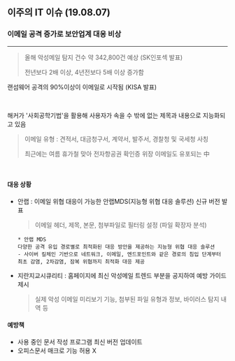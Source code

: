 ## 이주의 IT 이슈 (19.08.07)

### 이메일 공격 증가로 보안업계 대응 비상

---

> 올해 악성메일 탐지 건수 약 342,800건 예상 (SK인포섹 발표)
>
> 전년보다 2배 이상, 4년전보다 5배 이상 증가함

랜섬웨어 공격의 90%이상이 이메일로 시작됨 (KISA 발표)

<br>

해커가 '사회공학기법'을 활용해 사용자가 속을 수 밖에 없는 제목과 내용으로 지능화되고 있음

> 이메일 유형 : 견적서, 대금청구서, 계약서, 발주서, 경찰청 및 국세청 사칭
>
> 최근에는 여름 휴가철 맞아 전자항공권 확인증 위장 이메일도 유포되는 中

<br>

#### 대응 상황

- 안랩 : 이메일 위협 대응이 가능한 안랩MDS(지능형 위협 대응 솔루션) 신규 버전 발표

  > 이메일 헤더, 제목, 본문, 첨부파일로 필터링 설정 (파일 확장자 분석)

  ```
  * 안랩 MDS
  다양한 공격 유입 경로별로 최적화된 대응 방안을 제공하는 지능형 위협 대응 솔루션
  - 사이버 킬체인 기반으로 네트워크, 이메일, 엔드포인트와 같은 경로의 침입 단계부터 최초 감염, 2차감염, 잠복 위협까지 최적화 대응 제공
  ```

- 지란지교시큐리티 : 홈페이지에 최신 악성메일 트렌드 부분을 공지하여 예방 가이드 제시

  > 실제 악성 이메일 미리보기 기능, 첨부된 파일 유형과 정보, 바이러스 탐지 내역 등

#### 예방책

- 사용 중인 문서 작성 프로그램 최신 버전 업데이트
- 오피스문서 매크로 기능 허용 X